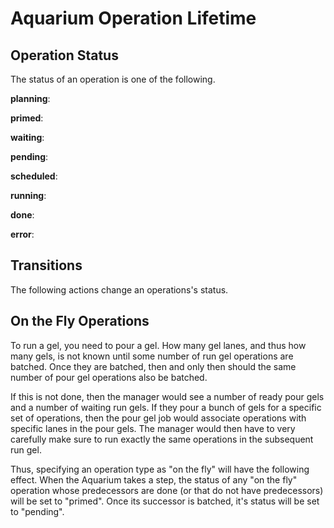 # Aquarium Operation Lifetime

## Operation Status

The status of an operation is one of the following.

**planning**:

**primed**:

**waiting**:

**pending**:

**scheduled**:

**running**:

**done**:

**error**:

## Transitions

The following actions change an operations's status.

## On the Fly Operations

To run a gel, you need to pour a gel.
How many gel lanes, and
thus how many gels, is not known until some number of run gel
operations are batched.
Once they are batched, then and only then should the same number of pour gel
operations also be batched.

If this is not done, then the manager would see a number of ready pour gels and a number of waiting run gels.
If they
pour a bunch of gels for a specific set of operations, then the pour gel job would associate operations with specific lanes in the pour gels.
The manager would then have to very carefully make sure to run exactly the same operations in the subsequent run gel.

Thus, specifying an operation type as "on the fly" will have the following effect.
When the Aquarium takes a step, the status of any "on the fly" operation whose predecessors are done (or that do not have predecessors) will be set to "primed".
Once its successor is batched, it's status will be set to "pending".
